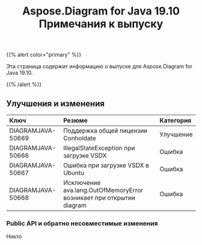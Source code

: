 ﻿---
title: Aspose.Diagram for Java 19.10 Примечания к выпуску
type: docs
weight: 30
url: /ru/java/aspose-diagram-for-java-19-10-release-notes/
---
{{% alert color="primary" %}} 

Эта страница содержит информацию о выпуске для Aspose.Diagram for Java 19.10.

{{% /alert %}} 
## **Улучшения и изменения**

|**Ключ**|**Резюме**|**Категория**|
|:- |:- |:- |
|DIAGRAMJAVA-50669|Поддержка общей лицензии Conholdate|Улучшение|
|DIAGRAMJAVA-50666|IllegalStateException при загрузке VSDX|Ошибка|
|DIAGRAMJAVA-50667|Ошибка при загрузке VSDX в Ubuntu|Ошибка|
|DIAGRAMJAVA-50668|Исключение ava.lang.OutOfMemoryError возникает при открытии diagram|Ошибка|
### **Public API и обратно несовместимые изменения**
Никто
